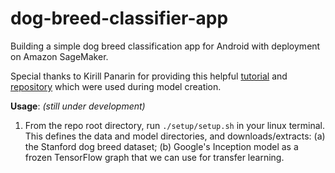 # dog-breed-classifier-app
Building a simple dog breed classification app for Android with deployment on Amazon SageMaker. 

Special thanks to Kirill Panarin for providing this helpful [tutorial](https://towardsdatascience.com/dog-breed-classification-hands-on-approach-b5e4f88c333e) and [repository](https://github.com/stormy-ua/dog-breeds-classification) which were used during model creation. 


**Usage**: *(still under development)*

1. From the repo root directory, run `./setup/setup.sh` in your linux terminal. This defines the data and model directories, and downloads/extracts: (a) the Stanford dog breed dataset; (b) Google's Inception model as a frozen TensorFlow graph that we can use for transfer learning. 
